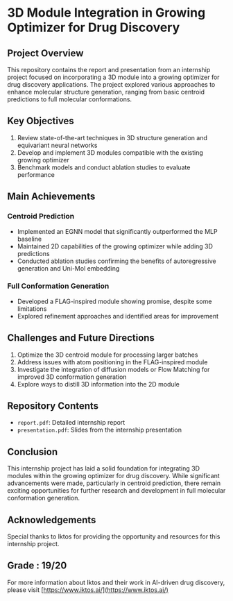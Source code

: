 # 3D Module Integration in Growing Optimizer for Drug Discovery

## Project Overview

This repository contains the report and presentation from an internship project focused on incorporating a 3D module into a growing optimizer for drug discovery applications. The project explored various approaches to enhance molecular structure generation, ranging from basic centroid predictions to full molecular conformations.

## Key Objectives

1. Review state-of-the-art techniques in 3D structure generation and equivariant neural networks
2. Develop and implement 3D modules compatible with the existing growing optimizer
3. Benchmark models and conduct ablation studies to evaluate performance

## Main Achievements

### Centroid Prediction
- Implemented an EGNN model that significantly outperformed the MLP baseline
- Maintained 2D capabilities of the growing optimizer while adding 3D predictions
- Conducted ablation studies confirming the benefits of autoregressive generation and Uni-Mol embedding

### Full Conformation Generation
- Developed a FLAG-inspired module showing promise, despite some limitations
- Explored refinement approaches and identified areas for improvement

## Challenges and Future Directions

1. Optimize the 3D centroid module for processing larger batches
2. Address issues with atom positioning in the FLAG-inspired module
3. Investigate the integration of diffusion models or Flow Matching for improved 3D conformation generation
4. Explore ways to distill 3D information into the 2D module

## Repository Contents

- `report.pdf`: Detailed internship report
- `presentation.pdf`: Slides from the internship presentation

## Conclusion

This internship project has laid a solid foundation for integrating 3D modules within the growing optimizer for drug discovery. While significant advancements were made, particularly in centroid prediction, there remain exciting opportunities for further research and development in full molecular conformation generation.

## Acknowledgements

Special thanks to Iktos for providing the opportunity and resources for this internship project.

**Grade : 19/20**
---

For more information about Iktos and their work in AI-driven drug discovery, please visit [https://www.iktos.ai/](https://www.iktos.ai/)
